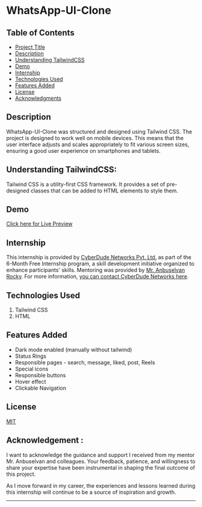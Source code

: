 # WhatsApp-UI-Clone

## Table of Contents

- [Project Title](#project-title)
- [Description](#description)
- [Understanding TailwindCSS](#Understanding-TailwindCSS)
- [Demo](#demo)
- [Internship](#internship)
- [Technologies Used](#technologies-used)
- [Features Added](#Features-Added)
- [License](#license)
- [Acknowledgments](#acknowledgments)

## Description

WhatsApp-UI-Clone was structured and designed using Tailwind CSS. The project is designed to work well on mobile devices. This means that the user interface adjusts and scales appropriately to fit various screen sizes, ensuring a good user experience on smartphones and tablets. 

## Understanding TailwindCSS:

Tailwind CSS is a utility-first CSS framework. It provides a set of pre-designed classes that can be added to HTML elements to style them.

## Demo

[Click here for Live Preview](https://swethadsalvatore.github.io/WhatsApp-UI-Clone/)

## Internship

This internship is provided by [CyberDude Networks Pvt. Ltd.](https://youtube.com/cyberdudenetworks) as part of the 6-Month Free Internship program, a skill development initiative organized to enhance participants' skills. Mentoring was provided by [Mr. Anbuselvan Rocky](https://instagram.com/anbuselvanrocky). For more information, [you can contact CyberDude Networks here](https://cyberdudenetworks.com).

## Technologies Used

<ol>
    <li> Tailwind CSS
    </li>
    <li> HTML
    </li>
</ol>

## Features Added
- Dark mode enabled (manually without tailwind)
- Status Rings
- Responsible pages - search, message, liked, post, Reels
- Special icons
- Responsible buttons
- Hover effect
- Clickable Navigation

## License

[MIT](./LICENCE.md)

## Acknowledgement :

I want to acknowledge the guidance and support I received from my mentor Mr. Anbuselvan and colleagues. Your feedback, patience, and willingness to share your expertise have been instrumental in shaping the final outcome of this project.

As I move forward in my career, the experiences and lessons learned during this internship will continue to be a source of inspiration and growth.

---
